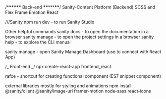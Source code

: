 /\***\*\*\*\*\*** Back-end **\*\***\*\*\***\*\***/
Sanity-Content Platform (Backend)
SCSS and Flex
Frame Emotion
React

///Sanity
npm run dev - to run Sanity Studio

Other helpful commands
sanity docs - to open the documentation in a browser
sanity manage - to open the project settings in a browser
sanity help - to explore the CLI manual

sanity manage - open Sanity Manage Dashboard (use to connect with React App)

/_ Front-end _/
npx create-react-app frontend_react

rafce - shortcut for creating functional component
(ES7 snippet component)

external libraries mostly for styling and animations
npm install @sanity/client @sanity/image-url framer-motion node-sass react-icons
